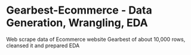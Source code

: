 # Gearbest-Ecommerce - Data Generation, Wrangling, EDA
Web scrape data of Ecommerce website Gearbest of about 10,000 rows, cleansed it and prepared EDA
